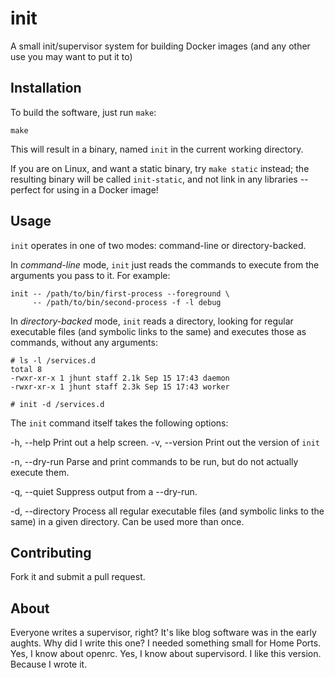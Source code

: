 init
====

A small init/supervisor system for building Docker images
(and any other use you may want to put it to)

Installation
------------

To build the software, just run `make`:

    make

This will result in a binary, named `init` in the current working
directory.

If you are on Linux, and want a static binary, try `make static`
instead; the resulting binary will be called `init-static`, and
not link in any libraries -- perfect for using in a Docker image!

Usage
-----

`init` operates in one of two modes: command-line or
directory-backed.

In _command-line_ mode, `init` just reads the commands to execute
from the arguments you pass to it.  For example:

    init -- /path/to/bin/first-process --foreground \
         -- /path/to/bin/second-process -f -l debug

In _directory-backed_ mode, `init` reads a directory, looking for
regular executable files (and symbolic links to the same) and
executes those as commands, without any arguments:

    # ls -l /services.d
    total 8
    -rwxr-xr-x 1 jhunt staff 2.1k Sep 15 17:43 daemon
    -rwxr-xr-x 1 jhunt staff 2.3k Sep 15 17:43 worker

    # init -d /services.d

The `init` command itself takes the following options:

  -h, --help       Print out a help screen.
  -v, --version    Print out the version of `init`

  -n, --dry-run    Parse and print commands to be run,
                   but do not actually execute them.

  -q, --quiet      Suppress output from a --dry-run.

  -d, --directory  Process all regular executable files
                   (and symbolic links to the same) in a
                   given directory.  Can be used more
                   than once.

Contributing
------------

Fork it and submit a pull request.

About
-----

Everyone writes a supervisor, right?  It's like blog software was
in the early aughts.  Why did I write this one?  I needed
something small for Home Ports.  Yes, I know about openrc.  Yes, I
know about supervisord.  I like this version.  Because I wrote it.
